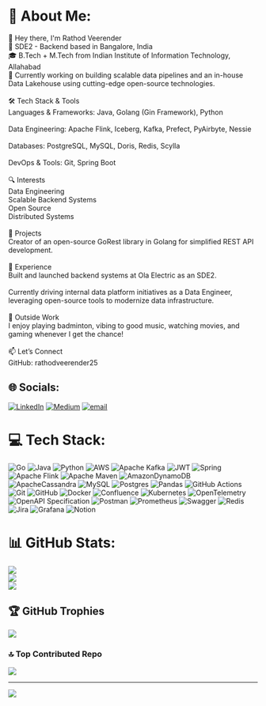 # 💫 About Me:
👋 Hey there, I'm Rathod Veerender<br>🚀 SDE2 - Backend based in Bangalore, India<br>🎓 B.Tech + M.Tech from Indian Institute of Information Technology, Allahabad<br>💼 Currently working on building scalable data pipelines and an in-house Data Lakehouse using cutting-edge open-source technologies.<br><br>🛠️ Tech Stack & Tools<br>Languages & Frameworks: Java, Golang (Gin Framework), Python<br><br>Data Engineering: Apache Flink, Iceberg, Kafka, Prefect, PyAirbyte, Nessie<br><br>Databases: PostgreSQL, MySQL, Doris, Redis, Scylla<br><br>DevOps & Tools: Git, Spring Boot<br><br>🔍 Interests<br>Data Engineering<br>Scalable Backend Systems<br>Open Source<br>Distributed Systems<br><br>🌟 Projects<br>Creator of an open-source GoRest library in Golang for simplified REST API development.<br><br>💼 Experience<br>Built and launched backend systems at Ola Electric as an SDE2.<br><br>Currently driving internal data platform initiatives as a Data Engineer, leveraging open-source tools to modernize data infrastructure.<br><br>🎯 Outside Work<br>I enjoy playing badminton, vibing to good music, watching movies, and gaming whenever I get the chance!<br><br>📫 Let’s Connect<br>GitHub: rathodveerender25


## 🌐 Socials:
[![LinkedIn](https://img.shields.io/badge/LinkedIn-%230077B5.svg?logo=linkedin&logoColor=white)](https://linkedin.com/in/https://www.linkedin.com/in/rathod-veerender-97371a11b/) [![Medium](https://img.shields.io/badge/Medium-12100E?logo=medium&logoColor=white)](https://medium.com/@rathodveerender25) [![email](https://img.shields.io/badge/Email-D14836?logo=gmail&logoColor=white)](mailto:rathodveerender25@gmail.com) 

# 💻 Tech Stack:
![Go](https://img.shields.io/badge/go-%2300ADD8.svg?style=for-the-badge&logo=go&logoColor=white) ![Java](https://img.shields.io/badge/java-%23ED8B00.svg?style=for-the-badge&logo=openjdk&logoColor=white) ![Python](https://img.shields.io/badge/python-3670A0?style=for-the-badge&logo=python&logoColor=ffdd54) ![AWS](https://img.shields.io/badge/AWS-%23FF9900.svg?style=for-the-badge&logo=amazon-aws&logoColor=white) ![Apache Kafka](https://img.shields.io/badge/Apache%20Kafka-000?style=for-the-badge&logo=apachekafka) ![JWT](https://img.shields.io/badge/JWT-black?style=for-the-badge&logo=JSON%20web%20tokens) ![Spring](https://img.shields.io/badge/spring-%236DB33F.svg?style=for-the-badge&logo=spring&logoColor=white) ![Apache Flink](https://img.shields.io/badge/Apache%20Flink-E6526F?style=for-the-badge&logo=Apache%20Flink&logoColor=white) ![Apache Maven](https://img.shields.io/badge/Apache%20Maven-C71A36?style=for-the-badge&logo=Apache%20Maven&logoColor=white) ![AmazonDynamoDB](https://img.shields.io/badge/Amazon%20DynamoDB-4053D6?style=for-the-badge&logo=Amazon%20DynamoDB&logoColor=white) ![ApacheCassandra](https://img.shields.io/badge/cassandra-%231287B1.svg?style=for-the-badge&logo=apache-cassandra&logoColor=white) ![MySQL](https://img.shields.io/badge/mysql-4479A1.svg?style=for-the-badge&logo=mysql&logoColor=white) ![Postgres](https://img.shields.io/badge/postgres-%23316192.svg?style=for-the-badge&logo=postgresql&logoColor=white) ![Pandas](https://img.shields.io/badge/pandas-%23150458.svg?style=for-the-badge&logo=pandas&logoColor=white) ![GitHub Actions](https://img.shields.io/badge/github%20actions-%232671E5.svg?style=for-the-badge&logo=githubactions&logoColor=white) ![Git](https://img.shields.io/badge/git-%23F05033.svg?style=for-the-badge&logo=git&logoColor=white) ![GitHub](https://img.shields.io/badge/github-%23121011.svg?style=for-the-badge&logo=github&logoColor=white) ![Docker](https://img.shields.io/badge/docker-%230db7ed.svg?style=for-the-badge&logo=docker&logoColor=white) ![Confluence](https://img.shields.io/badge/confluence-%23172BF4.svg?style=for-the-badge&logo=confluence&logoColor=white) ![Kubernetes](https://img.shields.io/badge/kubernetes-%23326ce5.svg?style=for-the-badge&logo=kubernetes&logoColor=white) ![OpenTelemetry](https://img.shields.io/badge/OpenTelemetry-FFFFFF?&style=for-the-badge&logo=opentelemetry&logoColor=black) ![OpenAPI Specification](https://img.shields.io/badge/openapiinitiative-%23000000.svg?style=for-the-badge&logo=openapiinitiative&logoColor=white) ![Postman](https://img.shields.io/badge/Postman-FF6C37?style=for-the-badge&logo=postman&logoColor=white) ![Prometheus](https://img.shields.io/badge/Prometheus-E6522C?style=for-the-badge&logo=Prometheus&logoColor=white) ![Swagger](https://img.shields.io/badge/-Swagger-%23Clojure?style=for-the-badge&logo=swagger&logoColor=white) ![Redis](https://img.shields.io/badge/redis-%23DD0031.svg?style=for-the-badge&logo=redis&logoColor=white) ![Jira](https://img.shields.io/badge/jira-%230A0FFF.svg?style=for-the-badge&logo=jira&logoColor=white) ![Grafana](https://img.shields.io/badge/grafana-%23F46800.svg?style=for-the-badge&logo=grafana&logoColor=white) ![Notion](https://img.shields.io/badge/Notion-%23000000.svg?style=for-the-badge&logo=notion&logoColor=white)

# 📊 GitHub Stats:
![](https://github-readme-stats.vercel.app/api?username=xander1235&theme=dark&hide_border=false&include_all_commits=true&count_private=true)<br/>
![](https://nirzak-streak-stats.vercel.app/?user=xander1235&theme=dark&hide_border=false)<br/>
![](https://github-readme-stats.vercel.app/api/top-langs/?username=xander1235&theme=dark&hide_border=false&include_all_commits=true&count_private=true&layout=compact)

## 🏆 GitHub Trophies
![](https://github-profile-trophy.vercel.app/?username=xander1235&theme=radical&no-frame=true&no-bg=true&margin-w=4)

### 🔝 Top Contributed Repo
![](https://github-contributor-stats.vercel.app/api?username=xander1235&limit=5&theme=dark&combine_all_yearly_contributions=true)

---
[![](https://visitcount.itsvg.in/api?id=xander1235&icon=0&color=0)](https://visitcount.itsvg.in)

<!-- Proudly created with GPRM ( https://gprm.itsvg.in ) -->

